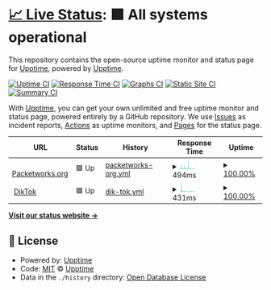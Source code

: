# [📈 Live Status](https://piratefab.github.io): <!--live status--> **🟩 All systems operational**

This repository contains the open-source uptime monitor and status page for [Upptime](https://upptime.js.org), powered by [Upptime](https://github.com/upptime/upptime).

[![Uptime CI](https://github.com/piratefab/upptime/workflows/Uptime%20CI/badge.svg)](https://github.com/piratefab/upptime/actions?query=workflow%3A%22Uptime+CI%22)
[![Response Time CI](https://github.com/piratefab/upptime/workflows/Response%20Time%20CI/badge.svg)](https://github.com/piratefab/upptime/actions?query=workflow%3A%22Response+Time+CI%22)
[![Graphs CI](https://github.com/piratefab/upptime/workflows/Graphs%20CI/badge.svg)](https://github.com/piratefab/upptime/actions?query=workflow%3A%22Graphs+CI%22)
[![Static Site CI](https://github.com/piratefab/upptime/workflows/Static%20Site%20CI/badge.svg)](https://github.com/piratefab/upptime/actions?query=workflow%3A%22Static+Site+CI%22)
[![Summary CI](https://github.com/piratefab/upptime/workflows/Summary%20CI/badge.svg)](https://github.com/piratefab/upptime/actions?query=workflow%3A%22Summary+CI%22)

With [Upptime](https://upptime.js.org), you can get your own unlimited and free uptime monitor and status page, powered entirely by a GitHub repository. We use [Issues](https://github.com/upptime/upptime/issues) as incident reports, [Actions](https://github.com/piratefab/upptime/actions) as uptime monitors, and [Pages](https://piratefab.github.io) for the status page.

<!--start: status pages-->
<!-- This summary is generated by Upptime (https://github.com/upptime/upptime) -->
<!-- Do not edit this manually, your changes will be overwritten -->
<!-- prettier-ignore -->
| URL | Status | History | Response Time | Uptime |
| --- | ------ | ------- | ------------- | ------ |
| <img alt="" src="https://icons.duckduckgo.com/ip3/packetworks.org.ico" height="13"> [Packetworks.org](http://packetworks.org) | 🟩 Up | [packetworks-org.yml](https://github.com/packetworks/upptime/commits/HEAD/history/packetworks-org.yml) | <details><summary><img alt="Response time graph" src="./graphs/packetworks-org/response-time-week.png" height="20"> 494ms</summary><br><a href="https://packetworks.github.io/upptime/history/packetworks-org"><img alt="Response time 444" src="https://img.shields.io/endpoint?url=https%3A%2F%2Fraw.githubusercontent.com%2Fpacketworks%2Fupptime%2FHEAD%2Fapi%2Fpacketworks-org%2Fresponse-time.json"></a><br><a href="https://packetworks.github.io/upptime/history/packetworks-org"><img alt="24-hour response time 213" src="https://img.shields.io/endpoint?url=https%3A%2F%2Fraw.githubusercontent.com%2Fpacketworks%2Fupptime%2FHEAD%2Fapi%2Fpacketworks-org%2Fresponse-time-day.json"></a><br><a href="https://packetworks.github.io/upptime/history/packetworks-org"><img alt="7-day response time 494" src="https://img.shields.io/endpoint?url=https%3A%2F%2Fraw.githubusercontent.com%2Fpacketworks%2Fupptime%2FHEAD%2Fapi%2Fpacketworks-org%2Fresponse-time-week.json"></a><br><a href="https://packetworks.github.io/upptime/history/packetworks-org"><img alt="30-day response time 462" src="https://img.shields.io/endpoint?url=https%3A%2F%2Fraw.githubusercontent.com%2Fpacketworks%2Fupptime%2FHEAD%2Fapi%2Fpacketworks-org%2Fresponse-time-month.json"></a><br><a href="https://packetworks.github.io/upptime/history/packetworks-org"><img alt="1-year response time 444" src="https://img.shields.io/endpoint?url=https%3A%2F%2Fraw.githubusercontent.com%2Fpacketworks%2Fupptime%2FHEAD%2Fapi%2Fpacketworks-org%2Fresponse-time-year.json"></a></details> | <details><summary><a href="https://packetworks.github.io/upptime/history/packetworks-org">100.00%</a></summary><a href="https://packetworks.github.io/upptime/history/packetworks-org"><img alt="All-time uptime 100.00%" src="https://img.shields.io/endpoint?url=https%3A%2F%2Fraw.githubusercontent.com%2Fpacketworks%2Fupptime%2FHEAD%2Fapi%2Fpacketworks-org%2Fuptime.json"></a><br><a href="https://packetworks.github.io/upptime/history/packetworks-org"><img alt="24-hour uptime 100.00%" src="https://img.shields.io/endpoint?url=https%3A%2F%2Fraw.githubusercontent.com%2Fpacketworks%2Fupptime%2FHEAD%2Fapi%2Fpacketworks-org%2Fuptime-day.json"></a><br><a href="https://packetworks.github.io/upptime/history/packetworks-org"><img alt="7-day uptime 100.00%" src="https://img.shields.io/endpoint?url=https%3A%2F%2Fraw.githubusercontent.com%2Fpacketworks%2Fupptime%2FHEAD%2Fapi%2Fpacketworks-org%2Fuptime-week.json"></a><br><a href="https://packetworks.github.io/upptime/history/packetworks-org"><img alt="30-day uptime 100.00%" src="https://img.shields.io/endpoint?url=https%3A%2F%2Fraw.githubusercontent.com%2Fpacketworks%2Fupptime%2FHEAD%2Fapi%2Fpacketworks-org%2Fuptime-month.json"></a><br><a href="https://packetworks.github.io/upptime/history/packetworks-org"><img alt="1-year uptime 100.00%" src="https://img.shields.io/endpoint?url=https%3A%2F%2Fraw.githubusercontent.com%2Fpacketworks%2Fupptime%2FHEAD%2Fapi%2Fpacketworks-org%2Fuptime-year.json"></a></details>
| <img alt="" src="https://icons.duckduckgo.com/ip3/diktok.us.to.ico" height="13"> [DikTok](http://diktok.us.to) | 🟩 Up | [dik-tok.yml](https://github.com/packetworks/upptime/commits/HEAD/history/dik-tok.yml) | <details><summary><img alt="Response time graph" src="./graphs/dik-tok/response-time-week.png" height="20"> 431ms</summary><br><a href="https://packetworks.github.io/upptime/history/dik-tok"><img alt="Response time 433" src="https://img.shields.io/endpoint?url=https%3A%2F%2Fraw.githubusercontent.com%2Fpacketworks%2Fupptime%2FHEAD%2Fapi%2Fdik-tok%2Fresponse-time.json"></a><br><a href="https://packetworks.github.io/upptime/history/dik-tok"><img alt="24-hour response time 246" src="https://img.shields.io/endpoint?url=https%3A%2F%2Fraw.githubusercontent.com%2Fpacketworks%2Fupptime%2FHEAD%2Fapi%2Fdik-tok%2Fresponse-time-day.json"></a><br><a href="https://packetworks.github.io/upptime/history/dik-tok"><img alt="7-day response time 431" src="https://img.shields.io/endpoint?url=https%3A%2F%2Fraw.githubusercontent.com%2Fpacketworks%2Fupptime%2FHEAD%2Fapi%2Fdik-tok%2Fresponse-time-week.json"></a><br><a href="https://packetworks.github.io/upptime/history/dik-tok"><img alt="30-day response time 494" src="https://img.shields.io/endpoint?url=https%3A%2F%2Fraw.githubusercontent.com%2Fpacketworks%2Fupptime%2FHEAD%2Fapi%2Fdik-tok%2Fresponse-time-month.json"></a><br><a href="https://packetworks.github.io/upptime/history/dik-tok"><img alt="1-year response time 433" src="https://img.shields.io/endpoint?url=https%3A%2F%2Fraw.githubusercontent.com%2Fpacketworks%2Fupptime%2FHEAD%2Fapi%2Fdik-tok%2Fresponse-time-year.json"></a></details> | <details><summary><a href="https://packetworks.github.io/upptime/history/dik-tok">100.00%</a></summary><a href="https://packetworks.github.io/upptime/history/dik-tok"><img alt="All-time uptime 100.00%" src="https://img.shields.io/endpoint?url=https%3A%2F%2Fraw.githubusercontent.com%2Fpacketworks%2Fupptime%2FHEAD%2Fapi%2Fdik-tok%2Fuptime.json"></a><br><a href="https://packetworks.github.io/upptime/history/dik-tok"><img alt="24-hour uptime 100.00%" src="https://img.shields.io/endpoint?url=https%3A%2F%2Fraw.githubusercontent.com%2Fpacketworks%2Fupptime%2FHEAD%2Fapi%2Fdik-tok%2Fuptime-day.json"></a><br><a href="https://packetworks.github.io/upptime/history/dik-tok"><img alt="7-day uptime 100.00%" src="https://img.shields.io/endpoint?url=https%3A%2F%2Fraw.githubusercontent.com%2Fpacketworks%2Fupptime%2FHEAD%2Fapi%2Fdik-tok%2Fuptime-week.json"></a><br><a href="https://packetworks.github.io/upptime/history/dik-tok"><img alt="30-day uptime 100.00%" src="https://img.shields.io/endpoint?url=https%3A%2F%2Fraw.githubusercontent.com%2Fpacketworks%2Fupptime%2FHEAD%2Fapi%2Fdik-tok%2Fuptime-month.json"></a><br><a href="https://packetworks.github.io/upptime/history/dik-tok"><img alt="1-year uptime 100.00%" src="https://img.shields.io/endpoint?url=https%3A%2F%2Fraw.githubusercontent.com%2Fpacketworks%2Fupptime%2FHEAD%2Fapi%2Fdik-tok%2Fuptime-year.json"></a></details>

<!--end: status pages-->

[**Visit our status website →**](https://piratefab.github.io)

## 📄 License

- Powered by: [Upptime](https://github.com/upptime/upptime)
- Code: [MIT](./LICENSE) © [Upptime](https://upptime.js.org)
- Data in the `./history` directory: [Open Database License](https://opendatacommons.org/licenses/odbl/1-0/)
